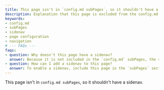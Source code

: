 ```yaml
---
title: This page isn't in `config.md subPages`, so it shouldn't have a sidenav.
description: Explanation that this page is excluded from the config.md subPages and therefore lacks a sidenav.
keywords:
- config.md
- subPages
- sidenav
- page configuration
- navigation
# --- FAQs ---
faqs:
- question: Why doesn't this page have a sidenav?
  answer: Because it is not included in the `config.md` subPages, the sidenav is not generated for this page.
- question: How can I add a sidenav to this page?
  answer: To enable a sidenav, include this page in the `subPages` section of your `config.md` file.
---
```

This page isn't in `config.md subPages`, so it shouldn't have a sidenav.
